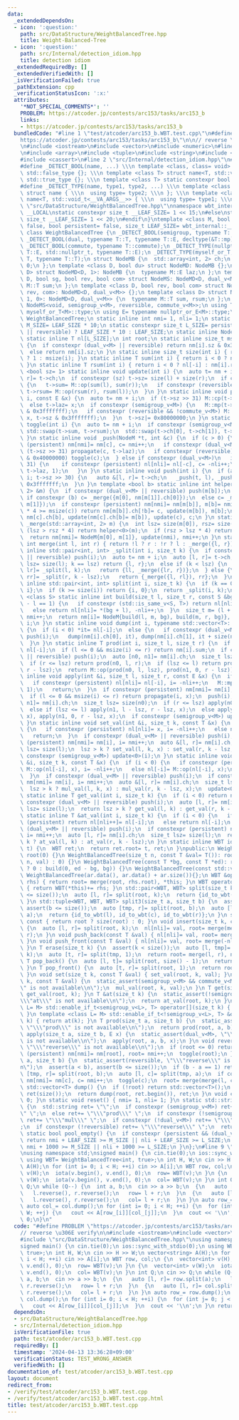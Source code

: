 ```yaml
---
data:
  _extendedDependsOn:
  - icon: ':question:'
    path: src/DataStructure/WeightBalancedTree.hpp
    title: Weight-Balanced-Tree
  - icon: ':question:'
    path: src/Internal/detection_idiom.hpp
    title: detection idiom
  _extendedRequiredBy: []
  _extendedVerifiedWith: []
  _isVerificationFailed: true
  _pathExtension: cpp
  _verificationStatusIcon: ':x:'
  attributes:
    '*NOT_SPECIAL_COMMENTS*': ''
    PROBLEM: https://atcoder.jp/contests/arc153/tasks/arc153_b
    links:
    - https://atcoder.jp/contests/arc153/tasks/arc153_b
  bundledCode: "#line 1 \"test/atcoder/arc153_b.WBT.test.cpp\"\n#define PROBLEM \"\
    https://atcoder.jp/contests/arc153/tasks/arc153_b\"\n\n// reverse \u306E verify\n\
    \n#include <iostream>\n#include <vector>\n#include <numeric>\n#line 3 \"src/DataStructure/WeightBalancedTree.hpp\"\
    \n#include <array>\n#include <tuple>\n#include <string>\n#include <cstddef>\n\
    #include <cassert>\n#line 2 \"src/Internal/detection_idiom.hpp\"\n#include <type_traits>\n\
    #define _DETECT_BOOL(name, ...) \\\n template <class, class= void> struct name:\
    \ std::false_type {}; \\\n template <class T> struct name<T, std::void_t<__VA_ARGS__>>:\
    \ std::true_type {}; \\\n template <class T> static constexpr bool name##_v= name<T>::value\n\
    #define _DETECT_TYPE(name, type1, type2, ...) \\\n template <class T, class= void>\
    \ struct name { \\\n  using type= type2; \\\n }; \\\n template <class T> struct\
    \ name<T, std::void_t<__VA_ARGS__>> { \\\n  using type= type1; \\\n }\n#line 9\
    \ \"src/DataStructure/WeightBalancedTree.hpp\"\nnamespace wbt_internal {\n#ifdef\
    \ __LOCAL\nstatic constexpr size_t __LEAF_SIZE= 1 << 15;\n#else\nstatic constexpr\
    \ size_t __LEAF_SIZE= 1 << 20;\n#endif\n}\ntemplate <class M, bool reversible=\
    \ false, bool persistent= false, size_t LEAF_SIZE= wbt_internal::__LEAF_SIZE>\
    \ class WeightBalancedTree {\n _DETECT_BOOL(semigroup, typename T::T, decltype(&T::op));\n\
    \ _DETECT_BOOL(dual, typename T::T, typename T::E, decltype(&T::mp), decltype(&T::cp));\n\
    \ _DETECT_BOOL(commute, typename T::commute);\n _DETECT_TYPE(nullptr_or_E, typename\
    \ T::E, std::nullptr_t, typename T::E);\n _DETECT_TYPE(myself_or_T, typename T::T,\
    \ T, typename T::T);\n struct NodeMB {\n  std::array<int, 2> ch;\n  size_t sz=\
    \ 0;\n };\n template <class D, bool du> struct NodeMD: NodeMB {};\n template <class\
    \ D> struct NodeMD<D, 1>: NodeMB {\n  typename M::E laz;\n };\n template <class\
    \ D, bool sg, bool rev, bool com> struct NodeMS: NodeMD<D, dual_v<M>> {\n  typename\
    \ M::T sum;\n };\n template <class D, bool rev, bool com> struct NodeMS<D, 0,\
    \ rev, com>: NodeMD<D, dual_v<M>> {};\n template <class D> struct NodeMS<D, 1,\
    \ 1, 0>: NodeMD<D, dual_v<M>> {\n  typename M::T sum, rsum;\n };\n using NodeM=\
    \ NodeMS<void, semigroup_v<M>, reversible, commute_v<M>>;\n using T= typename\
    \ myself_or_T<M>::type;\n using E= typename nullptr_or_E<M>::type;\n using WBT=\
    \ WeightBalancedTree;\n static inline int nmi= 1, nli= 1;\n static constexpr size_t\
    \ M_SIZE= LEAF_SIZE * 10;\n static constexpr size_t L_SIZE= persistent && (dual_v<M>\
    \ || reversible) ? LEAF_SIZE * 10 : LEAF_SIZE;\n static inline NodeM nm[M_SIZE];\n\
    \ static inline T nl[L_SIZE];\n int root;\n static inline size_t msize(int i)\
    \ {\n  if constexpr (dual_v<M> || reversible) return nm[i].sz & 0x3fffffff;\n\
    \  else return nm[i].sz;\n }\n static inline size_t size(int i) { return i < 0\
    \ ? 1 : msize(i); }\n static inline T sum(int i) { return i < 0 ? nl[-i] : nm[i].sum;\
    \ }\n static inline T rsum(int i) { return i < 0 ? nl[-i] : nm[i].rsum; }\n template\
    \ <bool sz= 1> static inline void update(int i) {\n  auto t= nm + i;\n  auto [l,\
    \ r]= t->ch;\n  if constexpr (sz) t->sz= size(l) + size(r);\n  if constexpr (semigroup_v<M>)\
    \ {\n   t->sum= M::op(sum(l), sum(r));\n   if constexpr (reversible && !commute_v<M>)\
    \ t->rsum= M::op(rsum(r), rsum(l));\n  }\n }\n static inline void propagate(int\
    \ i, const E &x) {\n  auto t= nm + i;\n  if (t->sz >> 31) M::cp(t->laz, x);\n\
    \  else t->laz= x;\n  if constexpr (semigroup_v<M>) {\n   M::mp(t->sum, x, t->sz\
    \ & 0x3fffffff);\n   if constexpr (reversible && !commute_v<M>) M::mp(t->rsum,\
    \ x, t->sz & 0x3fffffff);\n  }\n  t->sz|= 0x80000000;\n }\n static inline void\
    \ toggle(int i) {\n  auto t= nm + i;\n  if constexpr (semigroup_v<M> && !commute_v<M>)\
    \ std::swap(t->sum, t->rsum);\n  std::swap(t->ch[0], t->ch[1]), t->sz^= 0x40000000;\n\
    \ }\n static inline void _push(NodeM *t, int &c) {\n  if (c > 0) {\n   if constexpr\
    \ (persistent) nm[nmi]= nm[c], c= nmi++;\n   if constexpr (dual_v<M>)\n    if\
    \ (t->sz >> 31) propagate(c, t->laz);\n   if constexpr (reversible)\n    if (t->sz\
    \ & 0x40000000) toggle(c);\n  } else if constexpr (dual_v<M>)\n   if (t->sz >>\
    \ 31) {\n    if constexpr (persistent) nl[nli]= nl[-c], c= -nli++;\n    M::mp(nl[-c],\
    \ t->laz, 1);\n   }\n }\n static inline void push(int i) {\n  if (auto t= nm +\
    \ i; t->sz >> 30) {\n   auto &[l, r]= t->ch;\n   _push(t, l), _push(t, r), t->sz&=\
    \ 0x3fffffff;\n  }\n }\n template <bool b> static inline int helper(std::array<int,\
    \ 2> &m) {\n  if constexpr (dual_v<M> || reversible) push(m[b]);\n  int c;\n \
    \ if constexpr (b) c= _merge({m[0], nm[m[1]].ch[0]});\n  else c= _merge({nm[m[0]].ch[1],\
    \ m[1]});\n  if constexpr (persistent) nm[nmi]= nm[m[b]], m[b]= nmi++;\n  if (size(nm[m[b]].ch[b])\
    \ * 4 >= msize(c)) return nm[m[b]].ch[!b]= c, update(m[b]), m[b];\n  return nm[m[b]].ch[!b]=\
    \ nm[c].ch[b], update(nm[c].ch[b]= m[b]), update(c), c;\n }\n static inline int\
    \ _merge(std::array<int, 2> m) {\n  int lsz= size(m[0]), rsz= size(m[1]);\n  if\
    \ (lsz > rsz * 4) return helper<0>(m);\n  if (rsz > lsz * 4) return helper<1>(m);\n\
    \  return nm[nmi]= NodeM{m[0], m[1]}, update(nmi), nmi++;\n }\n static inline\
    \ int merge(int l, int r) { return !l ? r : !r ? l : _merge({l, r}); }\n static\
    \ inline std::pair<int, int> _split(int i, size_t k) {\n  if constexpr (dual_v<M>\
    \ || reversible) push(i);\n  auto t= nm + i;\n  auto [l, r]= t->ch;\n  if (size_t\
    \ lsz= size(l); k == lsz) return {l, r};\n  else if (k < lsz) {\n   auto [ll,\
    \ lr]= _split(l, k);\n   return {ll, _merge({lr, r})};\n  } else {\n   auto [rl,\
    \ rr]= _split(r, k - lsz);\n   return {_merge({l, rl}), rr};\n  }\n }\n static\
    \ inline std::pair<int, int> split(int i, size_t k) {\n  if (k == 0) return {0,\
    \ i};\n  if (k >= size(i)) return {i, 0};\n  return _split(i, k);\n }\n template\
    \ <class S> static inline int build(size_t l, size_t r, const S &bg) {\n  if (r\
    \ - l == 1) {\n   if constexpr (std::is_same_v<S, T>) return nl[nli]= bg, -nli++;\n\
    \   else return nl[nli]= *(bg + l), -nli++;\n  }\n  size_t m= (l + r) / 2, i=\
    \ nmi++;\n  return nm[i]= NodeM{build(l, m, bg), build(m, r, bg)}, update(i),\
    \ i;\n }\n static inline void dump(int i, typename std::vector<T>::iterator it)\
    \ {\n  if (i < 0) *it= nl[-i];\n  else {\n   if constexpr (dual_v<M> || reversible)\
    \ push(i);\n   dump(nm[i].ch[0], it), dump(nm[i].ch[1], it + size(nm[i].ch[0]));\n\
    \  }\n }\n static inline T prod(int i, size_t l, size_t r) {\n  if (i < 0) return\
    \ nl[-i];\n  if (l <= 0 && msize(i) <= r) return nm[i].sum;\n  if constexpr (dual_v<M>\
    \ || reversible) push(i);\n  auto [n0, n1]= nm[i].ch;\n  size_t lsz= size(n0);\n\
    \  if (r <= lsz) return prod(n0, l, r);\n  if (lsz <= l) return prod(n1, l - lsz,\
    \ r - lsz);\n  return M::op(prod(n0, l, lsz), prod(n1, 0, r - lsz));\n }\n static\
    \ inline void apply(int &i, size_t l, size_t r, const E &x) {\n  if (i < 0) {\n\
    \   if constexpr (persistent) nl[nli]= nl[-i], i= -nli++;\n   M::mp(nl[-i], x,\
    \ 1);\n   return;\n  }\n  if constexpr (persistent) nm[nmi]= nm[i], i= nmi++;\n\
    \  if (l <= 0 && msize(i) <= r) return propagate(i, x);\n  push(i);\n  auto &[n0,\
    \ n1]= nm[i].ch;\n  size_t lsz= size(n0);\n  if (r <= lsz) apply(n0, l, r, x);\n\
    \  else if (lsz <= l) apply(n1, l - lsz, r - lsz, x);\n  else apply(n0, l, lsz,\
    \ x), apply(n1, 0, r - lsz, x);\n  if constexpr (semigroup_v<M>) update<0>(i);\n\
    \ }\n static inline void set_val(int &i, size_t k, const T &x) {\n  if (i < 0)\
    \ {\n   if constexpr (persistent) nl[nli]= x, i= -nli++;\n   else nl[-i]= x;\n\
    \   return;\n  }\n  if constexpr (dual_v<M> || reversible) push(i);\n  if constexpr\
    \ (persistent) nm[nmi]= nm[i], i= nmi++;\n  auto &[l, r]= nm[i].ch;\n  size_t\
    \ lsz= size(l);\n  lsz > k ? set_val(l, k, x) : set_val(r, k - lsz, x);\n  if\
    \ constexpr (semigroup_v<M>) update<0>(i);\n }\n static inline void mul_val(int\
    \ &i, size_t k, const T &x) {\n  if (i < 0) {\n   if constexpr (persistent) nl[nli]=\
    \ M::op(nl[-i], x), i= -nli++;\n   else nl[-i]= M::op(nl[-i], x);\n   return;\n\
    \  }\n  if constexpr (dual_v<M> || reversible) push(i);\n  if constexpr (persistent)\
    \ nm[nmi]= nm[i], i= nmi++;\n  auto &[l, r]= nm[i].ch;\n  size_t lsz= size(l);\n\
    \  lsz > k ? mul_val(l, k, x) : mul_val(r, k - lsz, x);\n  update<0>(i);\n }\n\
    \ static inline T get_val(int i, size_t k) {\n  if (i < 0) return nl[-i];\n  if\
    \ constexpr (dual_v<M> || reversible) push(i);\n  auto [l, r]= nm[i].ch;\n  size_t\
    \ lsz= size(l);\n  return lsz > k ? get_val(l, k) : get_val(r, k - lsz);\n }\n\
    \ static inline T &at_val(int i, size_t k) {\n  if (i < 0) {\n   if constexpr\
    \ (persistent) return nl[nli++]= nl[-i];\n   else return nl[-i];\n  }\n  if constexpr\
    \ (dual_v<M> || reversible) push(i);\n  if constexpr (persistent) nm[nmi]= nm[i],\
    \ i= nmi++;\n  auto [l, r]= nm[i].ch;\n  size_t lsz= size(l);\n  return lsz >\
    \ k ? at_val(l, k) : at_val(r, k - lsz);\n }\n static inline WBT id_to_wbt(int\
    \ t) {\n  WBT ret;\n  return ret.root= t, ret;\n }\npublic:\n WeightBalancedTree():\
    \ root(0) {}\n WeightBalancedTree(size_t n, const T &val= T()): root(n ? build(0,\
    \ n, val) : 0) {}\n WeightBalancedTree(const T *bg, const T *ed): root(bg == ed\
    \ ? 0 : build(0, ed - bg, bg)) {}\n WeightBalancedTree(const std::vector<T> &ar):\
    \ WeightBalancedTree(ar.data(), ar.data() + ar.size()){};\n WBT &operator+=(WBT\
    \ rhs) { return root= merge(root, rhs.root), *this; }\n WBT operator+(WBT rhs)\
    \ { return WBT(*this)+= rhs; }\n std::pair<WBT, WBT> split(size_t k) {\n  assert(k\
    \ <= size());\n  auto [l, r]= split(root, k);\n  return {id_to_wbt(l), id_to_wbt(r)};\n\
    \ }\n std::tuple<WBT, WBT, WBT> split3(size_t a, size_t b) {\n  assert(a < b),\
    \ assert(b <= size());\n  auto [tmp, r]= split(root, b);\n  auto [l, c]= split(tmp,\
    \ a);\n  return {id_to_wbt(l), id_to_wbt(c), id_to_wbt(r)};\n }\n size_t size()\
    \ const { return root ? size(root) : 0; }\n void insert(size_t k, const T &val)\
    \ {\n  auto [l, r]= split(root, k);\n  nl[nli]= val, root= merge(merge(l, -nli++),\
    \ r);\n }\n void push_back(const T &val) { nl[nli]= val, root= merge(root, -nli++);\
    \ }\n void push_front(const T &val) { nl[nli]= val, root= merge(-nli++, root);\
    \ }\n T erase(size_t k) {\n  assert(k < size());\n  auto [l, tmp]= split(root,\
    \ k);\n  auto [t, r]= split(tmp, 1);\n  return root= merge(l, r), nl[-t];\n }\n\
    \ T pop_back() {\n  auto [l, t]= split(root, size() - 1);\n  return root= l, nl[-t];\n\
    \ }\n T pop_front() {\n  auto [t, r]= split(root, 1);\n  return root= r, nl[-t];\n\
    \ }\n void set(size_t k, const T &val) { set_val(root, k, val); }\n void mul(size_t\
    \ k, const T &val) {\n  static_assert(semigroup_v<M> && commute_v<M>, \"\\\"mul\\\
    \" is not available\\n\");\n  mul_val(root, k, val);\n }\n T get(size_t k) { return\
    \ get_val(root, k); }\n T &at(size_t k) {\n  static_assert(!semigroup_v<M>, \"\
    \\\"at\\\" is not available\\n\");\n  return at_val(root, k);\n }\n template <class\
    \ L= M> std::enable_if_t<semigroup_v<L>, T> operator[](size_t k) { return get(k);\
    \ }\n template <class L= M> std::enable_if_t<!semigroup_v<L>, T> &operator[](size_t\
    \ k) { return at(k); }\n T prod(size_t a, size_t b) {\n  static_assert(semigroup_v<M>,\
    \ \"\\\"prod\\\" is not available\\n\");\n  return prod(root, a, b);\n }\n void\
    \ apply(size_t a, size_t b, E x) {\n  static_assert(dual_v<M>, \"\\\"apply\\\"\
    \ is not available\\n\");\n  apply(root, a, b, x);\n }\n void reverse() {\n  static_assert(reversible,\
    \ \"\\\"reverse\\\" is not available\\n\");\n  if (root <= 0) return;\n  if constexpr\
    \ (persistent) nm[nmi]= nm[root], root= nmi++;\n  toggle(root);\n }\n void reverse(size_t\
    \ a, size_t b) {\n  static_assert(reversible, \"\\\"reverse\\\" is not available\\\
    n\");\n  assert(a < b), assert(b <= size());\n  if (b - a == 1) return;\n  auto\
    \ [tmp, r]= split(root, b);\n  auto [l, c]= split(tmp, a);\n  if constexpr (persistent)\
    \ nm[nmi]= nm[c], c= nmi++;\n  toggle(c);\n  root= merge(merge(l, c), r);\n }\n\
    \ std::vector<T> dump() {\n  if (!root) return std::vector<T>();\n  std::vector<T>\
    \ ret(size());\n  return dump(root, ret.begin()), ret;\n }\n void clear() { root=\
    \ 0; }\n static void reset() { nmi= 1, nli= 1; }\n static std::string which_unavailable()\
    \ {\n  std::string ret= \"\";\n  if constexpr (semigroup_v<M>) ret+= \"\\\"at\\\
    \" \";\n  else ret+= \"\\\"prod\\\" \";\n  if constexpr (!semigroup_v<M> || !commute_v<M>)\
    \ ret+= \"\\\"mul\\\" \";\n  if constexpr (!dual_v<M>) ret+= \"\\\"apply\\\" \"\
    ;\n  if constexpr (!reversible) ret+= \"\\\"reverse\\\" \";\n  return ret;\n }\n\
    \ static bool pool_empty() {\n  if constexpr (persistent && (dual_v<M> || reversible))\
    \ return nmi + LEAF_SIZE >= M_SIZE || nli + LEAF_SIZE >= L_SIZE;\n  else return\
    \ nmi + 1000 >= M_SIZE || nli + 1000 >= L_SIZE;\n }\n};\n#line 9 \"test/atcoder/arc153_b.WBT.test.cpp\"\
    \nusing namespace std;\nsigned main() {\n cin.tie(0);\n ios::sync_with_stdio(0);\n\
    \ using WBT= WeightBalancedTree<int, true>;\n int H, W;\n cin >> H >> W;\n vector<string>\
    \ A(H);\n for (int i= 0; i < H; ++i) cin >> A[i];\n WBT row, col;\n {\n  vector<int>\
    \ v(H);\n  iota(v.begin(), v.end(), 0);\n  row= WBT(v);\n }\n {\n  vector<int>\
    \ v(W);\n  iota(v.begin(), v.end(), 0);\n  col= WBT(v);\n }\n int Q;\n cin >>\
    \ Q;\n while (Q--) {\n  int a, b;\n  cin >> a >> b;\n  {\n   auto [l, r]= row.split(a);\n\
    \   l.reverse(), r.reverse();\n   row= l + r;\n  }\n  {\n   auto [l, r]= col.split(b);\n\
    \   l.reverse(), r.reverse();\n   col= l + r;\n  }\n }\n auto row_= row.dump();\n\
    \ auto col_= col.dump();\n for (int i= 0; i < H; ++i) {\n  for (int j= 0; j <\
    \ W; ++j) {\n   cout << A[row_[i]][col_[j]];\n  }\n  cout << '\\n';\n }\n return\
    \ 0;\n}\n"
  code: "#define PROBLEM \"https://atcoder.jp/contests/arc153/tasks/arc153_b\"\n\n\
    // reverse \u306E verify\n\n#include <iostream>\n#include <vector>\n#include <numeric>\n\
    #include \"src/DataStructure/WeightBalancedTree.hpp\"\nusing namespace std;\n\
    signed main() {\n cin.tie(0);\n ios::sync_with_stdio(0);\n using WBT= WeightBalancedTree<int,\
    \ true>;\n int H, W;\n cin >> H >> W;\n vector<string> A(H);\n for (int i= 0;\
    \ i < H; ++i) cin >> A[i];\n WBT row, col;\n {\n  vector<int> v(H);\n  iota(v.begin(),\
    \ v.end(), 0);\n  row= WBT(v);\n }\n {\n  vector<int> v(W);\n  iota(v.begin(),\
    \ v.end(), 0);\n  col= WBT(v);\n }\n int Q;\n cin >> Q;\n while (Q--) {\n  int\
    \ a, b;\n  cin >> a >> b;\n  {\n   auto [l, r]= row.split(a);\n   l.reverse(),\
    \ r.reverse();\n   row= l + r;\n  }\n  {\n   auto [l, r]= col.split(b);\n   l.reverse(),\
    \ r.reverse();\n   col= l + r;\n  }\n }\n auto row_= row.dump();\n auto col_=\
    \ col.dump();\n for (int i= 0; i < H; ++i) {\n  for (int j= 0; j < W; ++j) {\n\
    \   cout << A[row_[i]][col_[j]];\n  }\n  cout << '\\n';\n }\n return 0;\n}"
  dependsOn:
  - src/DataStructure/WeightBalancedTree.hpp
  - src/Internal/detection_idiom.hpp
  isVerificationFile: true
  path: test/atcoder/arc153_b.WBT.test.cpp
  requiredBy: []
  timestamp: '2024-04-13 13:36:28+09:00'
  verificationStatus: TEST_WRONG_ANSWER
  verifiedWith: []
documentation_of: test/atcoder/arc153_b.WBT.test.cpp
layout: document
redirect_from:
- /verify/test/atcoder/arc153_b.WBT.test.cpp
- /verify/test/atcoder/arc153_b.WBT.test.cpp.html
title: test/atcoder/arc153_b.WBT.test.cpp
---
```

